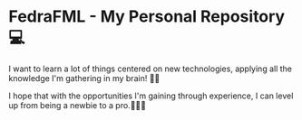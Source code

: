 
# FedraFML - My Personal Repository 💻

I want to learn a lot of things centered on new technologies, applying all the knowledge I'm gathering in my brain! 📖📖

I hope that with the opportunities I'm gaining through experience, I can level up from being a newbie to a pro.🐾🐾🐾

